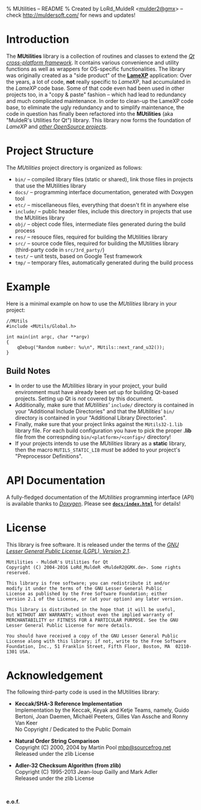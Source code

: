 % MUtilities &ndash; README
% Created by LoRd_MuldeR &lt;<mulder2@gmx>&gt; &ndash; check <http://muldersoft.com/> for news and updates!

# Introduction #

The **MUtilities** library is a collection of routines and classes to extend the [*Qt cross-platform framework*](http://qt-project.org/). It contains various convenience and utility functions as well as wrappers for OS-specific functionalities. The library was originally created as a "side product" of the [**LameXP**](http://lamexp.sourceforge.net/) application: Over the years, a lot of code, **not** really specific to *LameXP*, had accumulated in the *LameXP* code base. Some of that code even had been used in other projects too, in a "copy & paste" fashion &ndash; which had lead to redundancy and much complicated maintenance. In order to clean-up the LameXP code base, to eliminate the ugly redundancy and to simplify maintenance, the code in question has finally been refactored into the **MUtilities** (aka "MuldeR's Utilities for Qt") library. This library now forms the foundation of *LameXP* and [*other OpenSource projects*](https://github.com/lordmulder).


# Project Structure

The *MUtilities* project directory is organized as follows:

* `bin/` &ndash; compiled library files (static or shared), link those files in projects that use the MUtilities library
* `docs/` &ndash; programming interface documentation, generated with Doxygen tool
* `etc/` &ndash; miscellaneous files, everything that doesn't fit in anywhere else
* `include/` &ndash; public header files, include this directory in projects that use the MUtilities library
* `obj/` &ndash; object code files, intermediate files generated during the build process
* `res/` &ndash; resouce files, required for building the MUtilities library
* `src/` &ndash; source code files, required for building the MUtilities library (third-party code in `src/3rd_party/`)
* `test/` &ndash; unit tests, based on Google Test framework
* `tmp/` &ndash; temporary files, automatically generated during the build process


# Example

Here is a minimal example on how to use the *MUtilities* library in your project:

    //MUtils
    #include <MUtils/Global.h>
    
    int main(int argc, char **argv)
    {
        qDebug("Random number: %u\n", MUtils::next_rand_u32());
    }

## Build Notes

* In order to use the *MUtilities* library in your project, your build environment must have already been set up for building Qt-based projects. Setting up Qt is *not* covered by this document.
* Additionally, make sure that *MUtilities'* `include/` directory is contained in your "Additional Include Directories" and that the *MUtilities'* `bin/` directory is contained in your "Additional Library Directories".
* Finally, make sure that your project links against the `MUtils32-1.lib` library file. For each build configuration you have to pick the proper **.lib** file from the correspnding `bin/<platform>/<config>/` directory!
* If your projects intends to use the *MUtilities* library as a **static** library, then the macro `MUTILS_STATIC_LIB` *must* be added to your project's "Preprocessor Definitions".


# API Documentation

A fully-fledged documentation of the *MUtilities* programming interface (API) is available thanks to [*Doxygen*](http://www.stack.nl/~dimitri/doxygen/). Please see [**`docs/index.html`**](docs/index.html) for details!


# License

This library is free software. It is released under the terms of the [*GNU Lesser General Public License (LGPL), Version 2.1*](https://www.gnu.org/licenses/lgpl-2.1.html).

    MUtilities - MuldeR's Utilities for Qt
    Copyright (C) 2004-2016 LoRd_MuldeR <MuldeR2@GMX.de>. Some rights reserved.
    
    This library is free software; you can redistribute it and/or
    modify it under the terms of the GNU Lesser General Public
    License as published by the Free Software Foundation; either
    version 2.1 of the License, or (at your option) any later version.
    
    This library is distributed in the hope that it will be useful,
    but WITHOUT ANY WARRANTY; without even the implied warranty of
    MERCHANTABILITY or FITNESS FOR A PARTICULAR PURPOSE. See the GNU
    Lesser General Public License for more details.
    
    You should have received a copy of the GNU Lesser General Public
    License along with this library; if not, write to the Free Software
    Foundation, Inc., 51 Franklin Street, Fifth Floor, Boston, MA  02110-1301 USA.


# Acknowledgement

The following third-party code is used in the MUtilities library:

* **Keccak/SHA-3 Reference Implementation**  
  Implementation by the Keccak, Keyak and Ketje Teams, namely, Guido Bertoni, Joan Daemen, Michaël Peeters, Gilles Van Assche and Ronny Van Keer  
  No Copyright / Dedicated to the Public Domain

* **Natural Order String Comparison**  
  Copyright (C) 2000, 2004 by Martin Pool <mbp@sourcefrog.net>  
  Released under the zlib License

* **Adler-32 Checksum Algorithm (from zlib)**  
  Copyright (C) 1995-2013 Jean-loup Gailly and Mark Adler  
  Released under the zlib License

&nbsp;  

**e.o.f.**
